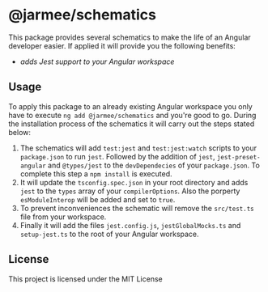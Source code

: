 # @jarmee/schematics

This package provides several schematics to make the life of an Angular developer easier. If applied it will provide you the following benefits:

- _adds Jest support to your Angular workspace_

## Usage

To apply this package to an already existing Angular workspace you only have to execute `ng add @jarmee/schematics` and you're good to go. During the installation process of the schematics it will carry out the steps stated below:

1. The schematics will add `test:jest` and `test:jest:watch` scripts to your `package.json` to run `jest`. Followed by the addition of `jest`, `jest-preset-angular` and `@types/jest` to the `devDependecies` of your `package.json`. To complete this step a `npm install` is executed.
2. It will update the `tsconfig.spec.json` in your root directory and adds `jest` to the `types` array of your `compilerOptions`. Also the porperty `esModuleInterop` will be added and set to `true`.
3. To prevent inconveniences the schematic will remove the `src/test.ts` file from your workspace.
4. Finally it will add the files `jest.config.js`, `jestGlobalMocks.ts` and `setup-jest.ts` to the root of your Angular workspace.

## License

This project is licensed under the MIT License
